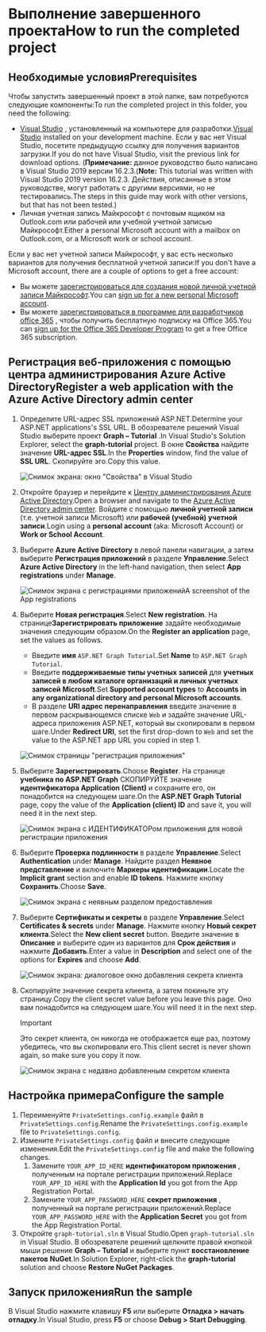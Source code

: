 # <a name="how-to-run-the-completed-project"></a><span data-ttu-id="a84b2-101">Выполнение завершенного проекта</span><span class="sxs-lookup"><span data-stu-id="a84b2-101">How to run the completed project</span></span>

## <a name="prerequisites"></a><span data-ttu-id="a84b2-102">Необходимые условия</span><span class="sxs-lookup"><span data-stu-id="a84b2-102">Prerequisites</span></span>

<span data-ttu-id="a84b2-103">Чтобы запустить завершенный проект в этой папке, вам потребуются следующие компоненты:</span><span class="sxs-lookup"><span data-stu-id="a84b2-103">To run the completed project in this folder, you need the following:</span></span>

- <span data-ttu-id="a84b2-104">[Visual Studio](https://visualstudio.microsoft.com/vs/) , установленный на компьютере для разработки.</span><span class="sxs-lookup"><span data-stu-id="a84b2-104">[Visual Studio](https://visualstudio.microsoft.com/vs/) installed on your development machine.</span></span> <span data-ttu-id="a84b2-105">Если у вас нет Visual Studio, посетите предыдущую ссылку для получения вариантов загрузки.</span><span class="sxs-lookup"><span data-stu-id="a84b2-105">If you do not have Visual Studio, visit the previous link for download options.</span></span> <span data-ttu-id="a84b2-106">(**Примечание:** данное руководство было написано в Visual Studio 2019 версии 16.2.3.</span><span class="sxs-lookup"><span data-stu-id="a84b2-106">(**Note:** This tutorial was written with Visual Studio 2019 version 16.2.3.</span></span> <span data-ttu-id="a84b2-107">Действия, описанные в этом руководстве, могут работать с другими версиями, но не тестировались.</span><span class="sxs-lookup"><span data-stu-id="a84b2-107">The steps in this guide may work with other versions, but that has not been tested.)</span></span>
- <span data-ttu-id="a84b2-108">Личная учетная запись Майкрософт с почтовым ящиком на Outlook.com или рабочей или учебной учетной записью Майкрософт.</span><span class="sxs-lookup"><span data-stu-id="a84b2-108">Either a personal Microsoft account with a mailbox on Outlook.com, or a Microsoft work or school account.</span></span>

<span data-ttu-id="a84b2-109">Если у вас нет учетной записи Майкрософт, у вас есть несколько вариантов для получения бесплатной учетной записи:</span><span class="sxs-lookup"><span data-stu-id="a84b2-109">If you don't have a Microsoft account, there are a couple of options to get a free account:</span></span>

- <span data-ttu-id="a84b2-110">Вы можете [зарегистрироваться для создания новой личной учетной записи Майкрософт](https://signup.live.com/signup?wa=wsignin1.0&rpsnv=12&ct=1454618383&rver=6.4.6456.0&wp=MBI_SSL_SHARED&wreply=https://mail.live.com/default.aspx&id=64855&cbcxt=mai&bk=1454618383&uiflavor=web&uaid=b213a65b4fdc484382b6622b3ecaa547&mkt=E-US&lc=1033&lic=1).</span><span class="sxs-lookup"><span data-stu-id="a84b2-110">You can [sign up for a new personal Microsoft account](https://signup.live.com/signup?wa=wsignin1.0&rpsnv=12&ct=1454618383&rver=6.4.6456.0&wp=MBI_SSL_SHARED&wreply=https://mail.live.com/default.aspx&id=64855&cbcxt=mai&bk=1454618383&uiflavor=web&uaid=b213a65b4fdc484382b6622b3ecaa547&mkt=E-US&lc=1033&lic=1).</span></span>
- <span data-ttu-id="a84b2-111">Вы можете [зарегистрироваться в программе для разработчиков office 365](https://developer.microsoft.com/office/dev-program) , чтобы получить бесплатную подписку на Office 365.</span><span class="sxs-lookup"><span data-stu-id="a84b2-111">You can [sign up for the Office 365 Developer Program](https://developer.microsoft.com/office/dev-program) to get a free Office 365 subscription.</span></span>

## <a name="register-a-web-application-with-the-azure-active-directory-admin-center"></a><span data-ttu-id="a84b2-112">Регистрация веб-приложения с помощью центра администрирования Azure Active Directory</span><span class="sxs-lookup"><span data-stu-id="a84b2-112">Register a web application with the Azure Active Directory admin center</span></span>

1. <span data-ttu-id="a84b2-113">Определите URL-адрес SSL приложений ASP.NET.</span><span class="sxs-lookup"><span data-stu-id="a84b2-113">Determine your ASP.NET applications's SSL URL.</span></span> <span data-ttu-id="a84b2-114">В обозревателе решений Visual Studio выберите проект **Graph – Tutorial** .</span><span class="sxs-lookup"><span data-stu-id="a84b2-114">In Visual Studio's Solution Explorer, select the **graph-tutorial** project.</span></span> <span data-ttu-id="a84b2-115">В окне **Свойства** найдите значение **URL-адрес SSL**.</span><span class="sxs-lookup"><span data-stu-id="a84b2-115">In the **Properties** window, find the value of **SSL URL**.</span></span> <span data-ttu-id="a84b2-116">Скопируйте эго.</span><span class="sxs-lookup"><span data-stu-id="a84b2-116">Copy this value.</span></span>

    ![Снимок экрана: окно "Свойства" в Visual Studio](/tutorial/images/vs-project-url.png)

1. <span data-ttu-id="a84b2-118">Откройте браузер и перейдите к [Центру администрирования Azure Active Directory](https://aad.portal.azure.com).</span><span class="sxs-lookup"><span data-stu-id="a84b2-118">Open a browser and navigate to the [Azure Active Directory admin center](https://aad.portal.azure.com).</span></span> <span data-ttu-id="a84b2-119">Войдите с помощью **личной учетной записи** (т.е. учетной записи Microsoft) или **рабочей (учебной) учетной записи**.</span><span class="sxs-lookup"><span data-stu-id="a84b2-119">Login using a **personal account** (aka: Microsoft Account) or **Work or School Account**.</span></span>

1. <span data-ttu-id="a84b2-120">Выберите **Azure Active Directory** в левой панели навигации, а затем выберите **Регистрация приложений** в разделе **Управление**.</span><span class="sxs-lookup"><span data-stu-id="a84b2-120">Select **Azure Active Directory** in the left-hand navigation, then select **App registrations** under **Manage**.</span></span>

    ![<span data-ttu-id="a84b2-121">Снимок экрана с регистрациями приложений</span><span class="sxs-lookup"><span data-stu-id="a84b2-121">A screenshot of the App registrations</span></span> ](/tutorial/images/aad-portal-app-registrations.png)

1. <span data-ttu-id="a84b2-122">Выберите **Новая регистрация**.</span><span class="sxs-lookup"><span data-stu-id="a84b2-122">Select **New registration**.</span></span> <span data-ttu-id="a84b2-123">На странице**Зарегистрировать приложение** задайте необходимые значения следующим образом.</span><span class="sxs-lookup"><span data-stu-id="a84b2-123">On the **Register an application** page, set the values as follows.</span></span>

    - <span data-ttu-id="a84b2-124">Введите **имя** `ASP.NET Graph Tutorial`.</span><span class="sxs-lookup"><span data-stu-id="a84b2-124">Set **Name** to `ASP.NET Graph Tutorial`.</span></span>
    - <span data-ttu-id="a84b2-125">Введите **поддерживаемые типы учетных записей** для **учетных записей в любом каталоге организаций и личных учетных записей Microsoft**.</span><span class="sxs-lookup"><span data-stu-id="a84b2-125">Set **Supported account types** to **Accounts in any organizational directory and personal Microsoft accounts**.</span></span>
    - <span data-ttu-id="a84b2-126">В разделе **URI адрес перенаправления** введите значение в первом раскрывающемся списке `Web` и задайте значение URL-адреса приложения ASP.NET, который вы скопировали в первом шаге.</span><span class="sxs-lookup"><span data-stu-id="a84b2-126">Under **Redirect URI**, set the first drop-down to `Web` and set the value to the ASP.NET app URL you copied in step 1.</span></span>

    ![Снимок страницы "регистрация приложения"](/tutorial/images/aad-register-an-app.png)

1. <span data-ttu-id="a84b2-128">Выберите **Зарегистрировать**.</span><span class="sxs-lookup"><span data-stu-id="a84b2-128">Choose **Register**.</span></span> <span data-ttu-id="a84b2-129">На странице **учебника по ASP.NET Graph** СКОПИРУЙТЕ значение **идентификатора Application (Client)** и сохраните его, он понадобится на следующем шаге.</span><span class="sxs-lookup"><span data-stu-id="a84b2-129">On the **ASP.NET Graph Tutorial** page, copy the value of the **Application (client) ID** and save it, you will need it in the next step.</span></span>

    ![Снимок экрана с ИДЕНТИФИКАТОРом приложения для новой регистрации приложения](/tutorial/images/aad-application-id.png)

1. <span data-ttu-id="a84b2-131">Выберите **Проверка подлинности** в разделе **Управление**.</span><span class="sxs-lookup"><span data-stu-id="a84b2-131">Select **Authentication** under **Manage**.</span></span> <span data-ttu-id="a84b2-132">Найдите раздел **Неявное представление** и включите **Маркеры идентификации**.</span><span class="sxs-lookup"><span data-stu-id="a84b2-132">Locate the **Implicit grant** section and enable **ID tokens**.</span></span> <span data-ttu-id="a84b2-133">Нажмите кнопку **Сохранить**.</span><span class="sxs-lookup"><span data-stu-id="a84b2-133">Choose **Save**.</span></span>

    ![Снимок экрана с неявным разделом предоставления](/tutorial/images/aad-implicit-grant.png)

1. <span data-ttu-id="a84b2-135">Выберите **Сертификаты и секреты** в разделе **Управление**.</span><span class="sxs-lookup"><span data-stu-id="a84b2-135">Select **Certificates & secrets** under **Manage**.</span></span> <span data-ttu-id="a84b2-136">Нажмите кнопку **Новый секрет клиента**.</span><span class="sxs-lookup"><span data-stu-id="a84b2-136">Select the **New client secret** button.</span></span> <span data-ttu-id="a84b2-137">Введите значение в **Описание** и выберите один из вариантов для **Срок действия** и нажмите **Добавить**.</span><span class="sxs-lookup"><span data-stu-id="a84b2-137">Enter a value in **Description** and select one of the options for **Expires** and choose **Add**.</span></span>

    ![Снимок экрана: диалоговое окно добавления секрета клиента](/tutorial/images/aad-new-client-secret.png)

1. <span data-ttu-id="a84b2-139">Скопируйте значение секрета клиента, а затем покиньте эту страницу.</span><span class="sxs-lookup"><span data-stu-id="a84b2-139">Copy the client secret value before you leave this page.</span></span> <span data-ttu-id="a84b2-140">Оно вам понадобится на следующем шаге.</span><span class="sxs-lookup"><span data-stu-id="a84b2-140">You will need it in the next step.</span></span>

    > [!IMPORTANT]
    > <span data-ttu-id="a84b2-141">Это секрет клиента, он никогда не отображается еще раз, поэтому убедитесь, что вы скопировали его.</span><span class="sxs-lookup"><span data-stu-id="a84b2-141">This client secret is never shown again, so make sure you copy it now.</span></span>

    ![Снимок экрана с недавно добавленным секретом клиента](/tutorial/images/aad-copy-client-secret.png)

## <a name="configure-the-sample"></a><span data-ttu-id="a84b2-143">Настройка примера</span><span class="sxs-lookup"><span data-stu-id="a84b2-143">Configure the sample</span></span>

1. <span data-ttu-id="a84b2-144">Переименуйте `PrivateSettings.config.example` файл в `PrivateSettings.config`.</span><span class="sxs-lookup"><span data-stu-id="a84b2-144">Rename the `PrivateSettings.config.example` file to `PrivateSettings.config`.</span></span>
1. <span data-ttu-id="a84b2-145">Измените `PrivateSettings.config` файл и внесите следующие изменения.</span><span class="sxs-lookup"><span data-stu-id="a84b2-145">Edit the `PrivateSettings.config` file and make the following changes.</span></span>
    1. <span data-ttu-id="a84b2-146">Замените `YOUR_APP_ID_HERE` **идентификатором приложения** , полученным на портале регистрации приложений.</span><span class="sxs-lookup"><span data-stu-id="a84b2-146">Replace `YOUR_APP_ID_HERE` with the **Application Id** you got from the App Registration Portal.</span></span>
    1. <span data-ttu-id="a84b2-147">Замените `YOUR_APP_PASSWORD_HERE` **секрет приложения** , полученный на портале регистрации приложений.</span><span class="sxs-lookup"><span data-stu-id="a84b2-147">Replace `YOUR_APP_PASSWORD_HERE` with the **Application Secret** you got from the App Registration Portal.</span></span>
1. <span data-ttu-id="a84b2-148">Откройте `graph-tutorial.sln` в Visual Studio.</span><span class="sxs-lookup"><span data-stu-id="a84b2-148">Open `graph-tutorial.sln` in Visual Studio.</span></span> <span data-ttu-id="a84b2-149">В обозревателе решений щелкните правой кнопкой мыши решение **Graph – Tutorial** и выберите пункт **восстановление пакетов NuGet**.</span><span class="sxs-lookup"><span data-stu-id="a84b2-149">In Solution Explorer, right-click the **graph-tutorial** solution and choose **Restore NuGet Packages**.</span></span>

## <a name="run-the-sample"></a><span data-ttu-id="a84b2-150">Запуск приложения</span><span class="sxs-lookup"><span data-stu-id="a84b2-150">Run the sample</span></span>

<span data-ttu-id="a84b2-151">В Visual Studio нажмите клавишу **F5** или выберите **Отладка > начать отладку**.</span><span class="sxs-lookup"><span data-stu-id="a84b2-151">In Visual Studio, press **F5** or choose **Debug > Start Debugging**.</span></span>
